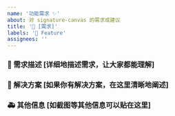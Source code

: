 ```yaml
---
name: '功能需求 ✨'
about: 对 signature-canvas 的需求或建议
title: '👑 [需求]'
labels: '👑 Feature'
assignees: ''
---
```


### 🥰 需求描述 [详细地描述需求，让大家都能理解]

### 🧐 解决方案 [如果你有解决方案，在这里清晰地阐述]

### 🚑 其他信息 [如截图等其他信息可以贴在这里]
